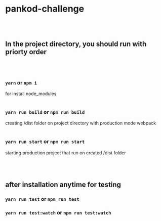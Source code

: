 # pankod-challenge
<br></br>

## In the project directory, you should run with priorty order
<br></br>

### `yarn` or `npm i`
for install node_modules
<br></br>

### `yarn run build` or `npm run build`
creating /dist folder on project directory with production mode webpack
<br></br>


### `yarn run start` or `npm run start`
starting production project that run on created /dist folder
<br></br>
<br></br>

## after installation anytime for testing
### `yarn run test` or `npm run test`
### `yarn run test:watch` or `npm run test:watch`
